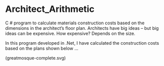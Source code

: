 # Architect_Arithmetic
C # program to calculate materials construction costs based on the dimensions in the architect’s floor plan.
Architects have big ideas – but big ideas can be expensive. How expensive? Depends on the size.

In this program developed in .Net, I have calculated the construction costs based on the plans shown below ...

(greatmosque-complete.svg)
